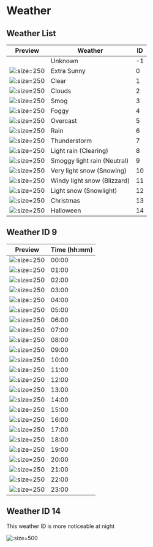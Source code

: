 # Weather

## Weather List

| Preview                                 | Weather                     | ID   |
| --------------------------------------- | --------------------------- | ---- |
|                                         | Unknown                     | -1   |
| ![](weather_img/0_day.jpg ':size=250')  | Extra Sunny                 | 0    |
| ![](weather_img/1_day.jpg ':size=250')  | Clear                       | 1    |
| ![](weather_img/2_day.jpg ':size=250')  | Clouds                      | 2    |
| ![](weather_img/3_day.jpg ':size=250')  | Smog                        | 3    |
| ![](weather_img/4_day.jpg ':size=250')  | Foggy                       | 4    |
| ![](weather_img/5_day.jpg ':size=250')  | Overcast                    | 5    |
| ![](weather_img/6_day.jpg ':size=250')  | Rain                        | 6    |
| ![](weather_img/7_day.jpg ':size=250')  | Thunderstorm                | 7    |
| ![](weather_img/8_day.jpg ':size=250')  | Light rain (Clearing)       | 8    |
| ![](weather_img/9_day.jpg ':size=250')  | Smoggy light rain (Neutral) | 9    |
| ![](weather_img/10_day.jpg ':size=250') | Very light snow (Snowing)   | 10   |
| ![](weather_img/11_day.jpg ':size=250') | Windy light snow (Blizzard) | 11   |
| ![](weather_img/12_day.jpg ':size=250') | Light snow (Snowlight)      | 12   |
| ![](weather_img/13_day.jpg ':size=250') | Christmas                   | 13   |
| ![](weather_img/14_day.jpg ':size=250') | Halloween                   | 14   |

## Weather ID 9

| Preview                                    | Time (hh:mm) |
| ------------------------------------------ | ------------ |
| ![](weather_img/9_hour_0.jpg ':size=250')  | 00:00        |
| ![](weather_img/9_hour_1.jpg ':size=250')  | 01:00        |
| ![](weather_img/9_hour_2.jpg ':size=250')  | 02:00        |
| ![](weather_img/9_hour_3.jpg ':size=250')  | 03:00        |
| ![](weather_img/9_hour_4.jpg ':size=250')  | 04:00        |
| ![](weather_img/9_hour_5.jpg ':size=250')  | 05:00        |
| ![](weather_img/9_hour_6.jpg ':size=250')  | 06:00        |
| ![](weather_img/9_hour_7.jpg ':size=250')  | 07:00        |
| ![](weather_img/9_hour_8.jpg ':size=250')  | 08:00        |
| ![](weather_img/9_hour_9.jpg ':size=250')  | 09:00        |
| ![](weather_img/9_hour_10.jpg ':size=250') | 10:00        |
| ![](weather_img/9_hour_11.jpg ':size=250') | 11:00        |
| ![](weather_img/9_hour_12.jpg ':size=250') | 12:00        |
| ![](weather_img/9_hour_13.jpg ':size=250') | 13:00        |
| ![](weather_img/9_hour_14.jpg ':size=250') | 14:00        |
| ![](weather_img/9_hour_15.jpg ':size=250') | 15:00        |
| ![](weather_img/9_hour_16.jpg ':size=250') | 16:00        |
| ![](weather_img/9_hour_17.jpg ':size=250') | 17:00        |
| ![](weather_img/9_hour_18.jpg ':size=250') | 18:00        |
| ![](weather_img/9_hour_19.jpg ':size=250') | 19:00        |
| ![](weather_img/9_hour_20.jpg ':size=250') | 20:00        |
| ![](weather_img/9_hour_21.jpg ':size=250') | 21:00        |
| ![](weather_img/9_hour_22.jpg ':size=250') | 22:00        |
| ![](weather_img/9_hour_23.jpg ':size=250') | 23:00        |



## Weather ID 14

This weather ID is more noticeable at night

![](weather_img/14_night.jpg ':size=500')
